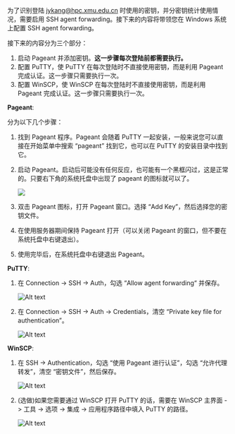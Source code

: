 为了识别登陆 jykang@hpc.xmu.edu.cn 时使用的密钥，并分密钥统计使用情况，需要启用 SSH agent forwarding。接下来的内容将带领您在 Windows 系统上配置 SSH agent forwarding。

接下来的内容分为三个部分：
1. 启动 Pageant 并添加密钥。**这一步骤每次登陆前都需要执行。**
2. 配置 PuTTY，使 PuTTY 在每次登陆时不直接使用密钥，而是利用 Pageant 完成认证。这一步骤只需要执行一次。
3. 配置 WinSCP，使 WinSCP 在每次登陆时不直接使用密钥，而是利用 Pageant 完成认证。这一步骤只需要执行一次。

**Pageant**:

分为以下几个步骤：

1. 找到 Pageant 程序。Pageant 会随着 PuTTY 一起安装，一般来说您可以直接在开始菜单中搜索 “pageant” 找到它，也可以在 PuTTY 的安装目录中找到它。
2. 启动 Pageant。启动后可能没有任何反应，也可能有一个黑框闪过，这是正常的。只要右下角的系统托盘中出现了 pageant 的图标就可以了。
   
   ![](pageant1.png)

3. 双击 Pageant 图标，打开 Pageant 窗口。选择 “Add Key”，然后选择您的密钥文件。
4. 在使用服务器期间保持 Pageant 打开（可以关闭 Pageant 的窗口，但不要在系统托盘中右键退出）。
5. 使用完毕后，在系统托盘中右键退出 Pageant。

**PuTTY**:

1. 在 Connection -> SSH -> Auth，勾选 “Allow agent forwarding“ 并保存。
   
   ![Alt text](putty1.png)

2. 在 Connection -> SSH -> Auth -> Credentials，清空 “Private key file for authentication”。
   
   ![Alt text](putty2.png)

**WinSCP**:

1. 在 SSH -> Authentication，勾选 “使用 Pageant 进行认证”，勾选 “允许代理转发”，清空 “密钥文件”，然后保存。
   
   ![Alt text](winscp1.png)
2. (选做)如果您需要通过 WinSCP 打开 PuTTY 的话，需要在 WinSCP 主界面 -> 工具 -> 选项 -> 集成 -> 应用程序路径中填入 PuTTY 的路径。
   
   ![Alt text](winscp2.png)
